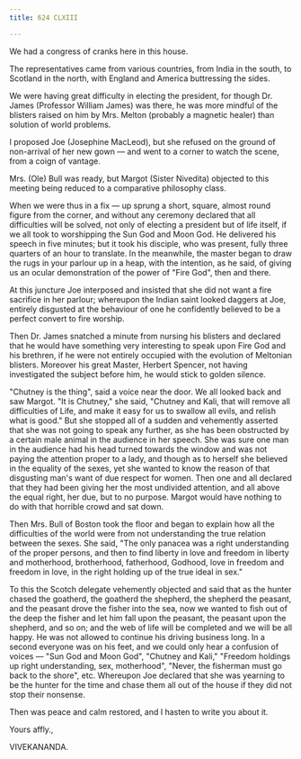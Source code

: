 ```yaml
---
title: 624 CLXIII

---
```

  

  


We had a congress of cranks here in this house.

The representatives came from various countries, from India in the
south, to Scotland in the north, with England and America buttressing
the sides.

We were having great difficulty in electing the president, for though
Dr. James (Professor William James) was there, he was more mindful of
the blisters raised on him by Mrs. Melton (probably a magnetic healer)
than solution of world problems.

I proposed Joe (Josephine MacLeod), but she refused on the ground of
non-arrival of her new gown — and went to a corner to watch the scene,
from a coign of vantage.

Mrs. (Ole) Bull was ready, but Margot (Sister Nivedita) objected to this
meeting being reduced to a comparative philosophy class.

When we were thus in a fix — up sprung a short, square, almost round
figure from the corner, and without any ceremony declared that all
difficulties will be solved, not only of electing a president but of
life itself, if we all took to worshipping the Sun God and Moon God. He
delivered his speech in five minutes; but it took his disciple, who was
present, fully three quarters of an hour to translate. In the meanwhile,
the master began to draw the rugs in your parlour up in a heap, with the
intention, as he said, of giving us an ocular demonstration of the power
of "Fire God", then and there.

At this juncture Joe interposed and insisted that she did not want a
fire sacrifice in her parlour; whereupon the Indian saint looked daggers
at Joe, entirely disgusted at the behaviour of one he confidently
believed to be a perfect convert to fire worship.

Then Dr. James snatched a minute from nursing his blisters and declared
that he would have something very interesting to speak upon Fire God and
his brethren, if he were not entirely occupied with the evolution of
Meltonian blisters. Moreover his great Master, Herbert Spencer, not
having investigated the subject before him, he would stick to golden
silence.

"Chutney is the thing", said a voice near the door. We all looked back
and saw Margot. "It is Chutney," she said, "Chutney and Kali, that will
remove all difficulties of Life, and make it easy for us to swallow all
evils, and relish what is good." But she stopped all of a sudden and
vehemently asserted that she was not going to speak any further, as she
has been obstructed by a certain male animal in the audience in her
speech. She was sure one man in the audience had his head turned towards
the window and was not paying the attention proper to a lady, and though
as to herself she believed in the equality of the sexes, yet she wanted
to know the reason of that disgusting man's want of due respect for
women. Then one and all declared that they had been giving her the most
undivided attention, and all above the equal right, her due, but to no
purpose. Margot would have nothing to do with that horrible crowd and
sat down.

Then Mrs. Bull of Boston took the floor and began to explain how all the
difficulties of the world were from not understanding the true relation
between the sexes. She said, "The only panacea was a right understanding
of the proper persons, and then to find liberty in love and freedom in
liberty and motherhood, brotherhood, fatherhood, Godhood, love in
freedom and freedom in love, in the right holding up of the true ideal
in sex."

To this the Scotch delegate vehemently objected and said that as the
hunter chased the goatherd, the goatherd the shepherd, the shepherd the
peasant, and the peasant drove the fisher into the sea, now we wanted to
fish out of the deep the fisher and let him fall upon the peasant, the
peasant upon the shepherd, and so on; and the web of life will be
completed and we will be all happy. He was not allowed to continue his
driving business long. In a second everyone was on his feet, and we
could only hear a confusion of voices — "Sun God and Moon God", "Chutney
and Kali," "Freedom holdings up right understanding, sex, motherhood",
"Never, the fisherman must go back to the shore", etc. Whereupon Joe
declared that she was yearning to be the hunter for the time and chase
them all out of the house if they did not stop their nonsense.

Then was peace and calm restored, and I hasten to write you about it.

Yours affly.,

VIVEKANANDA.